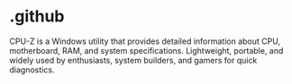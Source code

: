 # .github
CPU-Z is a Windows utility that provides detailed information about CPU, motherboard, RAM, and system specifications. Lightweight, portable, and widely used by enthusiasts, system builders, and gamers for quick diagnostics.
